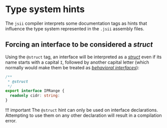 # Type system hints

The `jsii` compiler interprets some documentation tags as hints that influence
the type system represented in the `.jsii` assembly files.

## Forcing an interface to be considered a *struct*

Using the `@struct` tag, an interface will be interpreted as a
[*struct*][struct] even if its name starts with a capital `I`, followed by
another capital letter (which normally would make them be treated as
[*behavioral interfaces*][interface]):

[struct]: ../../specification/2-type-system.md#structs
[interface]: ../../specification/2-type-system.md#behavioral-interfaces

```ts
/**
 * @struct
 */
export interface IPRange {
  readonly cidr: string:
}
```

!!! important
    The `@struct` hint can only be used on interface declarations. Attempting to
    use them on any other declaration will result in a compilation error.
